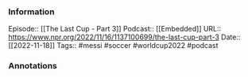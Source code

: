 ### Information

Episode:: [[The Last Cup - Part 3]]
Podcast:: [[Embedded]]
URL:: https://www.npr.org/2022/11/16/1137100699/the-last-cup-part-3
Date:: [[2022-11-18]]
Tags:: #messi #soccer #worldcup2022 
#podcast


### Annotations

